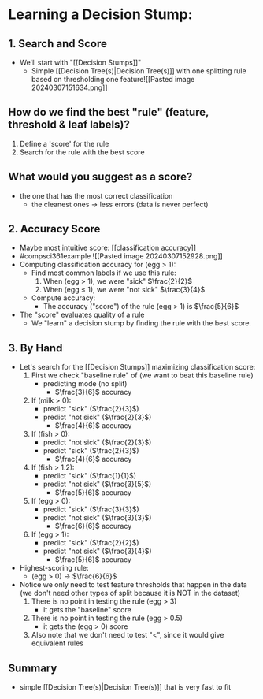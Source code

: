 # Learning a Decision Stump: 
## 1. Search and Score
- We'll start with "[[Decision Stumps]]"
	- Simple [[Decision Tree(s)|Decision Tree(s)]] with one splitting rule based on thresholding one feature![[Pasted image 20240307151634.png]]

## How do we find the best "rule" (feature, threshold & leaf labels)?
1. Define a 'score' for the rule
2. Search for the rule with the best score

## What would you suggest as a score?
- the one that has the most correct classification
	- the cleanest ones $\rightarrow$ less errors (data is never perfect)

## 2. Accuracy Score
- Maybe most intuitive score: [[classification accuracy]]
- #compsci361example ![[Pasted image 20240307152928.png]]
- Computing classification accuracy for (egg > 1):
	- Find most common labels if we use this rule:
		1. When (egg $\gt$ 1), we were "sick" $\frac{2}{2}$
		2. When (egg $\leq$ 1), we were "not sick" $\frac{3}{4}$
	- Compute accuracy:
		- The accuracy ("score") of the rule (egg > 1) is $\frac{5}{6}$
- The "score" evaluates quality of a rule
	- We "learn" a decision stump by finding the rule with the best score.

## 3. By Hand
- Let's search for the [[Decision Stumps]] maximizing classification score:
	1. First we check "baseline rule" of (we want to beat this baseline rule)
		- predicting mode (no split)
			- $\frac{3}{6}$ accuracy
	1. If (milk > 0): 
		- predict "sick" ($\frac{2}{3}$) 
		- predict "not sick" ($\frac{2}{3}$)
			- $\frac{4}{6}$ accuracy
	2. If (fish > 0):
		- predict "not sick" ($\frac{2}{3}$)
		- predict "sick" ($\frac{2}{3}$)
			- $\frac{4}{6}$ accuracy
	3. If (fish > 1.2):
		- predict "sick" ($\frac{1}{1}$)
		- predict "not sick" ($\frac{3}{5}$)
			- $\frac{5}{6}$ accuracy
	4. If (egg > 0):
		- predict "sick" ($\frac{3}{3}$)
		- predict "not sick" ($\frac{3}{3}$)
			- $\frac{6}{6}$ accuracy
	5. If (egg > 1):
		- predict "sick" ($\frac{2}{2}$)
		- predict "not sick" ($\frac{3}{4}$)
			- $\frac{5}{6}$ accuracy
- Highest-scoring rule:
	- (egg > 0) $\rightarrow$ $\frac{6}{6}$
- Notice we only need to test feature thresholds that happen in the data (we don't need other types of split because it is NOT in the dataset)
	1. There is no point in testing the rule (egg > 3)
		- it gets the "baseline" score
	2. There is no point in testing the rule (egg > 0.5)
		- it gets the (egg > 0) score
	3. Also note that we don't need to test "$\lt$", since it would give equivalent rules

## Summary
- simple [[Decision Tree(s)|Decision Tree(s)]] that is very fast to fit